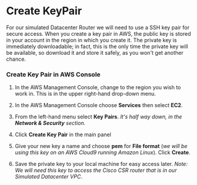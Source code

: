 # Create KeyPair

For our simulated Datacenter Router we will need to use a SSH key pair for secure access. When you create a key pair in AWS, the public key is stored in your account in the region in which you create it. The private key is immediately downloadable; in fact, this is the only time the private key will be available, so download it and store it safely, as you won't get another chance.

### Create Key Pair in AWS Console

1. In the AWS Management Console, change to the region you wish to work in. This is in the upper right-hand drop-down menu.

2. In the AWS Management Console choose **Services** then select **EC2**.

3. From the left-hand menu select **Key Pairs**. _It's half way down, in the **Network & Security** section._

4. Click **Create Key Pair** in the main panel 

5. Give your new key a name and choose **pem** for **File format** (_we will be using this key on an AWS Cloud9 running Amazon Linux_). Click **Create**.

6. Save the private key to your local machine for easy access later. _Note: We will need this key to access the Cisco CSR router that is in our Simulated Datacenter VPC_.
